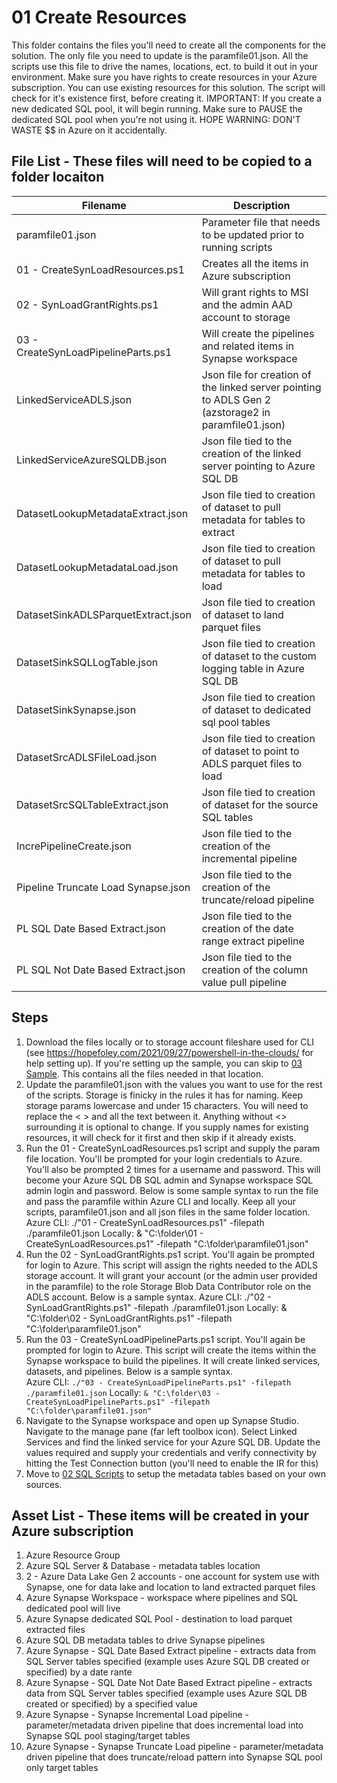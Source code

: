 # 01 Create Resources
This folder contains the files you'll need to create all the components for the solution.  The only file you need to update is the paramfile01.json.  All the scripts use this file to drive the names, locations, ect. to build it out in your environment.  Make sure you have rights to create resources in your Azure subscription.  You can use existing resources for this solution.  The script will check for it's existence first, before creating it.  IMPORTANT: If you create a new dedicated SQL pool, it will begin running.  Make sure to PAUSE the dedicated SQL pool when you're not using it.  HOPE WARNING: DON'T WASTE $$ in Azure on it accidentally.  


## File List - These files will need to be copied to a folder locaiton

Filename  | Description
------------- | -------------
paramfile01.json | Parameter file that needs to be updated prior to running scripts
01 - CreateSynLoadResources.ps1  | Creates all the items in Azure subscription
02 - SynLoadGrantRights.ps1 | Will grant rights to MSI and the admin AAD account to storage
03 - CreateSynLoadPipelineParts.ps1 | Will create the pipelines and related items in Synapse workspace
LinkedServiceADLS.json | Json file for creation of the linked server pointing to ADLS Gen 2 (azstorage2 in paramfile01.json)
LinkedServiceAzureSQLDB.json | Json file tied to the creation of the linked server pointing to Azure SQL DB 
DatasetLookupMetadataExtract.json | Json file tied to creation of dataset to pull metadata for tables to extract
DatasetLookupMetadataLoad.json | Json file tied to creation of dataset to pull metadata for tables to load
DatasetSinkADLSParquetExtract.json | Json file tied to creation of dataset to land parquet files
DatasetSinkSQLLogTable.json | Json file tied to creation of dataset to the custom logging table in Azure SQL DB
DatasetSinkSynapse.json | Json file tied to creation of dataset to dedicated sql pool tables
DatasetSrcADLSFileLoad.json | Json file tied to creation of dataset to point to ADLS parquet files to load
DatasetSrcSQLTableExtract.json | Json file tied to creation of dataset for the source SQL tables
IncrePipelineCreate.json | Json file tied to the creation of the incremental pipeline  
Pipeline Truncate Load Synapse.json | Json file tied to the creation of the truncate/reload pipeline
PL SQL Date Based Extract.json | Json file tied to the creation of the date range extract pipeline
PL SQL Not Date Based Extract.json | Json file tied to the creation of the column value pull pipeline


## Steps 
1. Download the files locally or to storage account fileshare used for CLI (see https://hopefoley.com/2021/09/27/powershell-in-the-clouds/ for help setting up). If you're setting up the sample, you can skip to [03 Sample](https://github.com/hfoley/SynapseLoadV2/tree/master/03%20Sample).  This contains all the files needed in that location.  
1. Update the paramfile01.json with the values you want to use for the rest of the scripts.  Storage is finicky in the rules it has for naming.  Keep storage params lowercase and under 15 characters.  You will need to replace the < > and all the text between it.  Anything without <> surrounding it is optional to change.  If you supply names for existing resources, it will check for it first and then skip if it already exists.  
2. Run the 01 - CreateSynLoadResources.ps1 script and supply the param file location.  You'll be prompted for your login credentials to Azure.  You'll also be prompted 2 times for a username and password.  This will become your Azure SQL DB SQL admin and Synapse workspace SQL admin login and password.  Below is some sample syntax to run the file and pass the paramfile within Azure CLI and locally.  Keep all your scripts, paramfile01.json and all json files in the same folder location.  
  Azure CLI:  ./"01 - CreateSynLoadResources.ps1" -filepath ./paramfile01.json
  Locally:  & "C:\folder\01 - CreateSynLoadResources.ps1" -filepath "C:\folder\paramfile01.json"
3. Run the 02 - SynLoadGrantRights.ps1 script.  You'll again be prompted for login to Azure.  This script will assign the rights needed to the ADLS storage account.  It will grant your account (or the admin user provided in the paramfile) to the role Storage Blob Data Contributor role on the ADLS account.  Below is a sample syntax. 	Azure CLI:  ./"02 - SynLoadGrantRights.ps1" -filepath ./paramfile01.json
  Locally:  & "C:\folder\02 - SynLoadGrantRights.ps1" -filepath "C:\folder\paramfile01.json"
4. Run the 03 - CreateSynLoadPipelineParts.ps1 script.  You'll again be prompted for login to Azure.  This script will create the items within the Synapse workspace to build the pipelines.  It will create linked services, datasets, and pipelines.  Below is a sample syntax.  
  Azure CLI:  `./"03 - CreateSynLoadPipelineParts.ps1" -filepath ./paramfile01.json`
  Locally:  `& "C:\folder\03 - CreateSynLoadPipelineParts.ps1" -filepath "C:\folder\paramfile01.json"`
6. Navigate to the Synapse workspace and open up Synapse Studio.  Navigate to the manage pane (far left toolbox icon).  Select Linked Services and find the linked service for your Azure SQL DB.  Update the values required and supply your credentials and verify connectivity by hitting the Test Connection button (you'll need to enable the IR for this)
7. Move to [02 SQL Scripts](https://github.com/hfoley/SynapseLoadV2/tree/master/02%20SQL%20Scripts) to setup the metadata tables based on your own sources. 

## Asset List - These items will be created in your Azure subscription
1. Azure Resource Group
2. Azure SQL Server & Database - metadata tables location 
3. 2 - Azure Data Lake Gen 2 accounts - one account for system use with Synapse, one for data lake and location to land extracted parquet files 
4. Azure Synapse Workspace - workspace where pipelines and SQL dedicated pool will live
5. Azure Synapse dedicated SQL Pool - destination to load parquet extracted files 
6. Azure SQL DB metadata tables to drive Synapse pipelines
7. Azure Synapse - SQL Date Based Extract pipeline - extracts data from SQL Server tables specified (example uses Azure SQL DB created or specified) by a date rante
8. Azure Synapse - SQL Date Not Date Based Extract pipeline - extracts data from SQL Server tables specified (example uses Azure SQL DB created or specified) by a specified value 
9. Azure Synapse - Synapse Incremental Load pipeline - parameter/metadata driven pipeline that does incremental load into Synapse SQL pool staging/target tables
10. Azure Synapse - Synapse Truncate Load pipeline - parameter/metadata driven pipeline that does truncate/reload pattern into Synapse SQL pool only target tables

	
  
